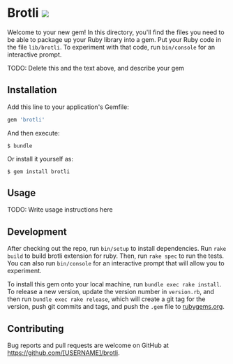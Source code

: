 # Brotli ![](https://travis-ci.org/miyucy/brotli.svg)

Welcome to your new gem! In this directory, you'll find the files you need to be able to package up your Ruby library into a gem. Put your Ruby code in the file `lib/brotli`. To experiment with that code, run `bin/console` for an interactive prompt.

TODO: Delete this and the text above, and describe your gem

## Installation

Add this line to your application's Gemfile:

```ruby
gem 'brotli'
```

And then execute:

    $ bundle

Or install it yourself as:

    $ gem install brotli

## Usage

TODO: Write usage instructions here

## Development

After checking out the repo, run `bin/setup` to install dependencies. Run `rake build` to build brotli extension for ruby. Then, run `rake spec` to run the tests. You can also run `bin/console` for an interactive prompt that will allow you to experiment.

To install this gem onto your local machine, run `bundle exec rake install`. To release a new version, update the version number in `version.rb`, and then run `bundle exec rake release`, which will create a git tag for the version, push git commits and tags, and push the `.gem` file to [rubygems.org](https://rubygems.org).

## Contributing

Bug reports and pull requests are welcome on GitHub at https://github.com/[USERNAME]/brotli.

